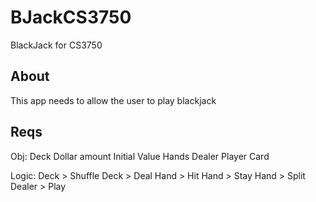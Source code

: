 # BJackCS3750
BlackJack for CS3750

## About
This app needs to allow the user to play blackjack

## Reqs
Obj:
Deck
Dollar amount
Initial Value
Hands
Dealer
Player
Card

Logic:
Deck > Shuffle
Deck > Deal
Hand > Hit
Hand > Stay
Hand > Split
Dealer > Play

